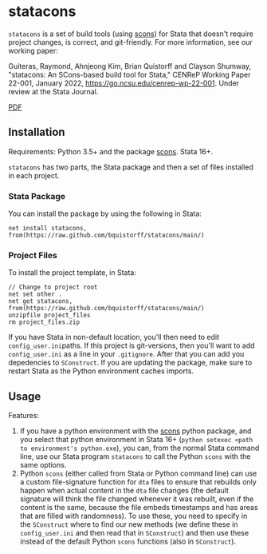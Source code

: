 # statacons
`statacons` is a set of build tools (using [scons](https://scons.org/)) for Stata that doesn't require project changes, is correct, and git-friendly. For more information, see our working paper:

Guiteras, Raymond, Ahnjeong Kim, Brian Quistorff and Clayson Shumway, "statacons: An SCons-based build tool for Stata," CENReP Working Paper 22-001, January 2022, https://go.ncsu.edu/cenrep-wp-22-001. Under review at the Stata Journal.

[PDF](https://go.ncsu.edu/cenrep-wp-22-001.pdf)

## Installation
Requirements: Python 3.5+ and the package [scons](https://scons.org/). Stata 16+.

`statacons` has two parts, the Stata package and then a set of files installed in each project.
### Stata Package
You can install the package by using the following in Stata:
```
net install statacons, from(https://raw.github.com/bquistorff/statacons/main/)
```


### Project Files
To install the project template, in Stata:
```
// Change to project root
net set other .
net get statacons, from(https://raw.github.com/bquistorff/statacons/main/)
unzipfile project_files
rm project_files.zip
```
If you have Stata in non-default location, you'll then need to edit `config_user.ini`paths. If this project is git-versions, then you'll want to add `config_user.ini` as a line in your `.gitignore`. After that you can add you depedencies to `SConstruct`. If you are updating the package, make sure to restart Stata as the Python environment caches imports.


## Usage
Features:
1. If you have a python environment with the [scons](https://scons.org) python package, and you select that python environment in Stata 16+ (`python setexec <path to environment's python.exe`), you can, from the normal Stata command line, use our Stata program `statacons` to call the Python `scons` with the same options.
2. Python `scons` (either called from Stata or Python command line) can use a custom file-signature function for `dta` files to ensure that rebuilds only happen when actual content in the `dta` file changes (the default signature will think the file changed whenever it was rebuilt, even if the content is the same, because the file embeds timestamps and has areas that are filled with randomness). To use these, you need to specify in the `SConstruct` where to find our new methods (we define these in `config_user.ini` and then read that in `SConstruct`) and then use these instead of the default Python `scons` functions (also in `SConstruct`).
